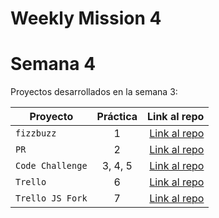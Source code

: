# Weekly Mission 4
# Semana 4 

Proyectos desarrollados en la semana 3:

| Proyecto | Práctica | Link al repo |
| ------------- |:-------------:| -----:|
|`fizzbuzz`|1|[Link al repo](https://github.com/dnovellas/fizzbuzz)|
|`PR`|2|[Link al repo](https://github.com/dnovellas/fizzbuzz-VP)|
|`Code Challenge`|3, 4, 5|[Link al repo](https://github.com/dnovellas/CodeChallengeVisualThinking)|
|`Trello`|6|[Link al repo]()|
|`Trello JS Fork`|7|[Link al repo]()|
